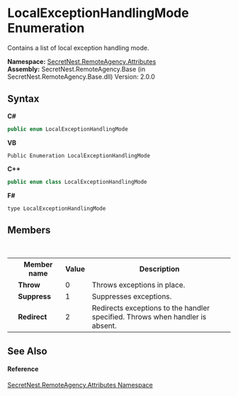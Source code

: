 # LocalExceptionHandlingMode Enumeration
 

Contains a list of local exception handling mode.

**Namespace:**&nbsp;<a href="N_SecretNest_RemoteAgency_Attributes">SecretNest.RemoteAgency.Attributes</a><br />**Assembly:**&nbsp;SecretNest.RemoteAgency.Base (in SecretNest.RemoteAgency.Base.dll) Version: 2.0.0

## Syntax

**C#**<br />
``` C#
public enum LocalExceptionHandlingMode
```

**VB**<br />
``` VB
Public Enumeration LocalExceptionHandlingMode
```

**C++**<br />
``` C++
public enum class LocalExceptionHandlingMode
```

**F#**<br />
``` F#
type LocalExceptionHandlingMode
```


## Members
&nbsp;<table><tr><th></th><th>Member name</th><th>Value</th><th>Description</th></tr><tr><td /><td target="F:SecretNest.RemoteAgency.Attributes.LocalExceptionHandlingMode.Throw">**Throw**</td><td>0</td><td>Throws exceptions in place.</td></tr><tr><td /><td target="F:SecretNest.RemoteAgency.Attributes.LocalExceptionHandlingMode.Suppress">**Suppress**</td><td>1</td><td>Suppresses exceptions.</td></tr><tr><td /><td target="F:SecretNest.RemoteAgency.Attributes.LocalExceptionHandlingMode.Redirect">**Redirect**</td><td>2</td><td>Redirects exceptions to the handler specified. Throws when handler is absent.</td></tr></table>

## See Also


#### Reference
<a href="N_SecretNest_RemoteAgency_Attributes">SecretNest.RemoteAgency.Attributes Namespace</a><br />
